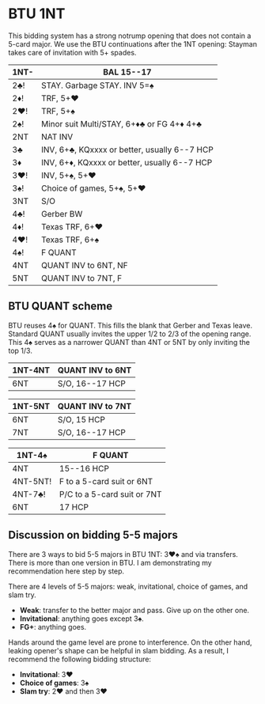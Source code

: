 # BTU 1NT

This bidding system has a strong notrump opening that does not contain a 5-card
major.  We use the BTU continuations after the 1NT opening: Stayman takes care
of invitation with 5+ spades.

| 1NT- | BAL 15--17 |
|------|------------|
| 2♣!  | STAY. Garbage STAY. INV 5=♠
| 2♦!  | TRF, 5+♥
| 2♥!  | TRF, 5+♠
| 2♠!  | Minor suit Multi/STAY, 6+♦♣ or FG 4+♦ 4+♣
| 2NT  | NAT INV
| 3♣   | INV, 6+♣, KQxxxx or better, usually 6--7 HCP
| 3♦   | INV, 6+♦, KQxxxx or better, usually 6--7 HCP
| 3♥!  | INV, 5+♠, 5+♥
| 3♠!  | Choice of games, 5+♠, 5+♥
| 3NT  | S/O
| 4♣!  | Gerber BW
| 4♦!  | Texas TRF, 6+♥
| 4♥!  | Texas TRF, 6+♠
| 4♠!  | F QUANT
| 4NT  | QUANT INV to 6NT, NF
| 5NT  | QUANT INV to 7NT, F

## BTU QUANT scheme

BTU reuses 4♠ for QUANT.  This fills the blank that Gerber and Texas leave.
Standard QUANT usually invites the upper 1/2 to 2/3 of the opening range.  This
4♠ serves as a narrower QUANT than 4NT or 5NT by only inviting the top 1/3.

| 1NT-4NT | QUANT INV to 6NT |
|---------|------------------|
| 6NT     | S/O, 16--17 HCP  |

| 1NT-5NT | QUANT INV to 7NT |
|---------|------------------|
| 6NT     | S/O, 15 HCP      |
| 7NT     | S/O, 16--17 HCP  |

| 1NT-4♠   | F QUANT |
|----------|---------|
| 4NT      | 15--16 HCP
| 4NT-5NT! | F to a 5-card suit or 6NT
| 4NT-7♣!  | P/C to a 5-card suit or 7NT
| 6NT      | 17 HCP

## Discussion on bidding 5-5 majors

There are 3 ways to bid 5-5 majors in BTU 1NT: 3♥♠ and via transfers.  There is
more than one version in BTU.  I am demonstrating my recommendation here step by
step.

There are 4 levels of 5-5 majors: weak, invitational, choice of games, and slam
try.

- **Weak**: transfer to the better major and pass.  Give up on the other one.
- **Invitational**: anything goes except 3♠.
- **FG+**: anything goes.

Hands around the game level are prone to interference.  On the other hand,
leaking opener's shape can be helpful in slam bidding.  As a result, I
recommend the following bidding structure:

- **Invitational**: 3♥
- **Choice of games**: 3♠
- **Slam try**: 2♥ and then 3♥
